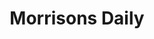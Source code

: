 ---
title: "Morrisons Daily"
url: /kingsbridge/morrisons-daily-the-promenade/
shop: Lebensmittel
---